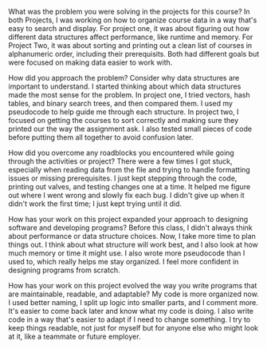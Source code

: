 What was the problem you were solving in the projects for this course?
In both Projects, I was working on how to organize course data in a way that's easy to search and display.
For project one, it was about figuring out how different data structures affect performance, like runtime and memory.
For Project Two, it was about sorting and printing out a clean list of courses in alphanumeric order, including their prerequisits. Both had different goals but were focused on making data easier to work with. 

How did you approach the problem? Consider why data structures are important to understand.
I started thinking about which data structures made the most sense for the problem. In project one, I tried vectors, hash tables, and binary search trees, and then compared them. 
I used my pseudocode to help guide me through each structure. In project two, I focused on getting the courses to sort correctly and making sure they printed our the way the assignment ask.
I also tested small pieces of code before putting them all together to avoid confusion later. 

How did you overcome any roadblocks you encountered while going through the activities or project?
There were a few times I got stuck, especially when reading data from the file and trying to handle formatting issues or missing prerequisites.
I just kept stepping through the code, printing out valves, and testing changes one at a time. 
It helped me figure out where I went wrong and slowly fix each bug. I didn't give up when it didn't work the first time; I just kept trying until it did.

How has your work on this project expanded your approach to designing software and developing programs?
Before this class, I didn't always think about performance or data structure choices. Now, I take more time to plan things out. I think about what structure will work best,
and I also look at how much memory or time it might use. I also wrote more pseudocode than I used to, which really helps me stay organized. I feel more confident in
designing programs from scratch. 

How has your work on this project evolved the way you write programs that are maintainable, readable, and adaptable?
My code is more organized now. I used better naming, I split up logic into smaller parts, and I comment more. It's easier to come back later and know what my code is doing.
I also write code in a way that's easier to adapt if I need to change something. I try to keep things readable, not just for myself but for anyone else who might look at it,
like a teammate or future employer. 

